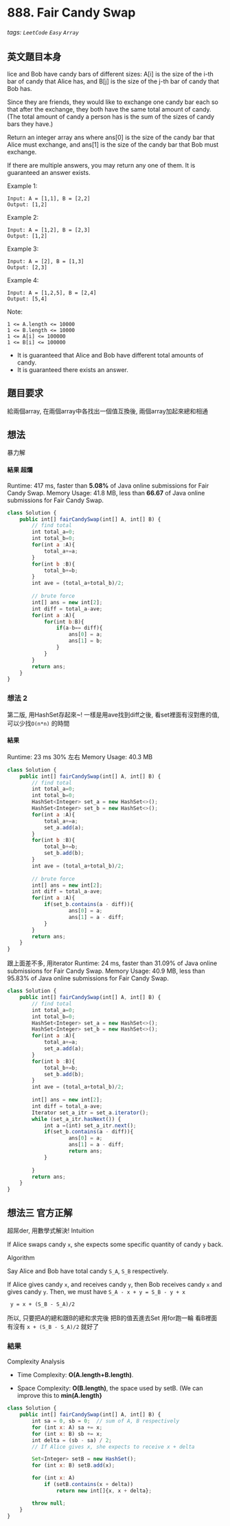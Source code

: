 # 888. Fair Candy Swap
###### tags: `LeetCode` `Easy` `Array`

## 英文題目本身
lice and Bob have candy bars of different sizes: A[i] is the size of the i-th bar of candy that Alice has, and B[j] is the size of the j-th bar of candy that Bob has.

Since they are friends, they would like to exchange one candy bar each so that after the exchange, they both have the same total amount of candy.  (The total amount of candy a person has is the sum of the sizes of candy bars they have.)

Return an integer array ans where ans[0] is the size of the candy bar that Alice must exchange, and ans[1] is the size of the candy bar that Bob must exchange.

If there are multiple answers, you may return any one of them.  It is guaranteed an answer exists.

 

Example 1:
```
Input: A = [1,1], B = [2,2]
Output: [1,2]
```
Example 2:
```
Input: A = [1,2], B = [2,3]
Output: [1,2]
```
Example 3:
```
Input: A = [2], B = [1,3]
Output: [2,3]
```
Example 4:
```
Input: A = [1,2,5], B = [2,4]
Output: [5,4]
```

Note:
```
1 <= A.length <= 10000
1 <= B.length <= 10000
1 <= A[i] <= 100000
1 <= B[i] <= 100000
```
- It is guaranteed that Alice and Bob have different total amounts of candy.
- It is guaranteed there exists an answer.
## 題目要求
給兩個array, 在兩個array中各找出一個值互換後, 兩個array加起來總和相通
## 想法
暴力解
#### 結果 超爛
Runtime: 417 ms, faster than **5.08%** of Java online submissions for Fair Candy Swap.
Memory Usage: 41.8 MB, less than **66.67** of Java online submissions for Fair Candy Swap.
```javascript
class Solution {
    public int[] fairCandySwap(int[] A, int[] B) {
        // find total
        int total_a=0;
        int total_b=0;
        for(int a :A){
            total_a+=a;
        }
        for(int b :B){
            total_b+=b;
        }
        int ave = (total_a+total_b)/2;
        
        // brute force
        int[] ans = new int[2];
        int diff = total_a-ave;
        for(int a :A){
            for(int b:B){
                if(a-b== diff){
                    ans[0] = a;
                    ans[1] = b;
                }
            }
        }        
        return ans;
    }
}
```

### 想法 2
第二版, 用HashSet存起來~!
一樣是用ave找到diff之後, 看set裡面有沒對應的值, 可以少找`O(n*n)` 的時間
#### 結果 
Runtime: 23 ms 30% 左右
Memory Usage: 40.3 MB
```javascript
class Solution {
    public int[] fairCandySwap(int[] A, int[] B) {
        // find total
        int total_a=0;
        int total_b=0;
        HashSet<Integer> set_a = new HashSet<>();
        HashSet<Integer> set_b = new HashSet<>();
        for(int a :A){
            total_a+=a;
            set_a.add(a);
        }
        for(int b :B){
            total_b+=b;
            set_b.add(b);
        }
        int ave = (total_a+total_b)/2;
        
        // brute force
        int[] ans = new int[2];
        int diff = total_a-ave;
        for(int a :A){
            if(set_b.contains(a - diff)){
                    ans[0] = a;
                    ans[1] = a - diff;
            }
        }        
        return ans;
    }
}
```

跟上面差不多, 用iterator
Runtime: 24 ms, faster than 31.09% of Java online submissions for Fair Candy Swap.
Memory Usage: 40.9 MB, less than 95.83% of Java online submissions for Fair Candy Swap.
```javascript
class Solution {
    public int[] fairCandySwap(int[] A, int[] B) {
        // find total
        int total_a=0;
        int total_b=0;
        HashSet<Integer> set_a = new HashSet<>();
        HashSet<Integer> set_b = new HashSet<>();
        for(int a :A){
            total_a+=a;
            set_a.add(a);
        }
        for(int b :B){
            total_b+=b;
            set_b.add(b);
        }
        int ave = (total_a+total_b)/2;
        
        int[] ans = new int[2];
        int diff = total_a-ave;
        Iterator set_a_itr = set_a.iterator(); 
        while (set_a_itr.hasNext()) { 
            int a =(int) set_a_itr.next();
            if(set_b.contains(a - diff)){
                    ans[0] = a;
                    ans[1] = a - diff;
                    return ans;
            }
            
        }    
        return ans;
    }
}
```

## 想法三 官方正解
超屌der, 用數學式解決!
Intuition

If Alice swaps candy `x`, she expects some specific quantity of candy `y` back.

Algorithm

Say Alice and Bob have total candy `S_A`, `S_B` respectively.

If Alice gives candy `x`, and receives candy `y`, then Bob receives candy `x` and gives candy `y`. Then, we must have
`S_A - x + y = S_B - y + x`

` y = x + (S_B - S_A)/2`

所以, 只要把A的總和跟B的總和求完後
把B的值丟進去Set
用for跑一輪 看B裡面 有沒有 `x + (S_B - S_A)/2` 就好了
### 結果
Complexity Analysis

- Time Complexity: **O(A.length+B.length)**.

- Space Complexity: **O(B.length)**, the space used by setB. (We can improve this to **min(A.length}**

```javascript
class Solution {
    public int[] fairCandySwap(int[] A, int[] B) {
        int sa = 0, sb = 0;  // sum of A, B respectively
        for (int x: A) sa += x;
        for (int x: B) sb += x;
        int delta = (sb - sa) / 2;
        // If Alice gives x, she expects to receive x + delta

        Set<Integer> setB = new HashSet();
        for (int x: B) setB.add(x);

        for (int x: A)
            if (setB.contains(x + delta))
                return new int[]{x, x + delta};

        throw null;
    }
}
```